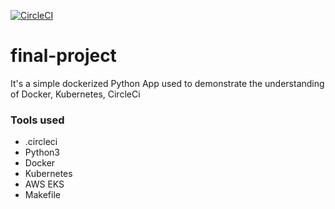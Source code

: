[![CircleCI](https://circleci.com/gh/Rexben001/final-project.svg?style=svg)](https://circleci.com/gh/Rexben001/final-project)

# final-project

It's a simple dockerized Python App used to demonstrate the understanding of Docker, Kubernetes, CircleCi

### Tools used
- .circleci
- Python3
- Docker
- Kubernetes
- AWS EKS
- Makefile


